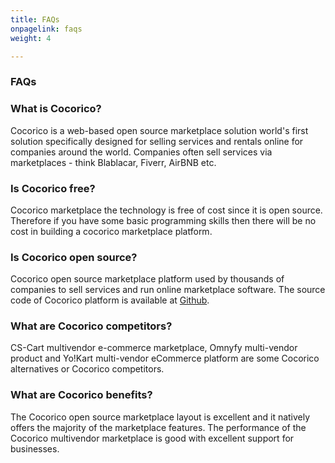 ```yaml
---
title: FAQs
onpagelink: faqs
weight: 4

---
```


### **FAQs**

### What is Cocorico?
Cocorico is a web-based open source marketplace solution world's first solution specifically designed for selling services and rentals online for companies around the world. Companies often sell services via marketplaces - think Blablacar, Fiverr, AirBNB etc.
### Is Cocorico free?
Cocorico marketplace the technology is free of cost since it is open source. Therefore if you have some basic programming skills then there will be no cost in building a cocorico marketplace platform.
### Is Cocorico open source?
Cocorico open source marketplace platform used by thousands of companies to sell services and run online marketplace software. The source code of Cocorico platform is available at [Github](https://github.com/Cocolabs-SAS/cocorico).
### What are Cocorico competitors?
CS-Cart multivendor e-commerce marketplace, Omnyfy multi-vendor product and Yo!Kart multi-vendor eCommerce platform are some Cocorico alternatives or Cocorico competitors.
### What are Cocorico benefits?
The Cocorico open source marketplace layout is excellent and it natively offers the majority of the marketplace features. The performance of the Cocorico multivendor marketplace is good with excellent support for businesses.
